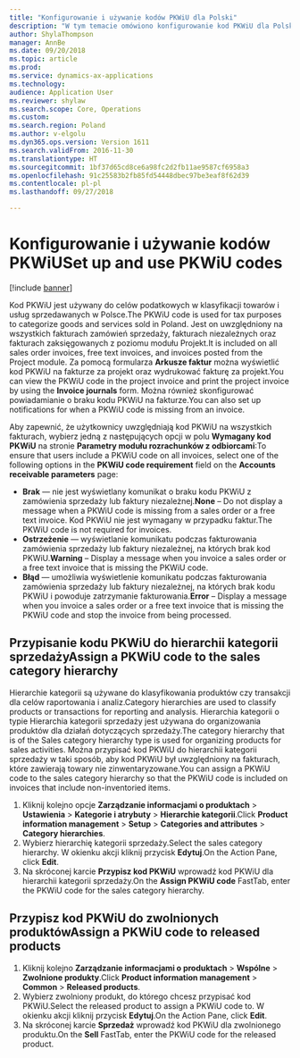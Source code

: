 ```yaml
---
title: "Konfigurowanie i używanie kodów PKWiU dla Polski"
description: "W tym temacie omówiono konfigurowanie kod PKWiU dla Polski."
author: ShylaThompson
manager: AnnBe
ms.date: 09/20/2018
ms.topic: article
ms.prod: 
ms.service: dynamics-ax-applications
ms.technology: 
audience: Application User
ms.reviewer: shylaw
ms.search.scope: Core, Operations
ms.custom: 
ms.search.region: Poland
ms.author: v-elgolu
ms.dyn365.ops.version: Version 1611
ms.search.validFrom: 2016-11-30
ms.translationtype: HT
ms.sourcegitcommit: 1bf37d65cd8ce6a98fc2d2fb11ae9587cf6958a3
ms.openlocfilehash: 91c25583b2fb85fd54448dbec97be3eaf8f62d39
ms.contentlocale: pl-pl
ms.lasthandoff: 09/27/2018

---
```


# <a name="set-up-and-use-pkwiu-codes"></a><span data-ttu-id="746f0-103">Konfigurowanie i używanie kodów PKWiU</span><span class="sxs-lookup"><span data-stu-id="746f0-103">Set up and use PKWiU codes</span></span>

[!include [banner](../includes/banner.md)]

<span data-ttu-id="746f0-104">Kod PKWiU jest używany do celów podatkowych w klasyfikacji towarów i usług sprzedawanych w Polsce.</span><span class="sxs-lookup"><span data-stu-id="746f0-104">The PKWiU code is used for tax purposes to categorize goods and services sold in Poland.</span></span> <span data-ttu-id="746f0-105">Jest on uwzględniony na wszystkich fakturach zamówień sprzedaży, fakturach niezależnych oraz fakturach zaksięgowanych z poziomu modułu Projekt.</span><span class="sxs-lookup"><span data-stu-id="746f0-105">It is included on all sales order invoices, free text invoices, and invoices posted from the Project module.</span></span> <span data-ttu-id="746f0-106">Za pomocą formularza **Arkusze faktur** można wyświetlić kod PKWiU na fakturze za projekt oraz wydrukować fakturę za projekt.</span><span class="sxs-lookup"><span data-stu-id="746f0-106">You can view the PKWiU code in the project invoice and print the project invoice by using the **Invoice journals** form.</span></span> <span data-ttu-id="746f0-107">Można również skonfigurować powiadamianie o braku kodu PKWiU na fakturze.</span><span class="sxs-lookup"><span data-stu-id="746f0-107">You can also set up notifications for when a PKWiU code is missing from an invoice.</span></span>

<span data-ttu-id="746f0-108">Aby zapewnić, że użytkownicy uwzględniają kod PKWiU na wszystkich fakturach, wybierz jedną z następujących opcji w polu **Wymagany kod PKWiU** na stronie **Parametry modułu rozrachunków z odbiorcami**:</span><span class="sxs-lookup"><span data-stu-id="746f0-108">To ensure that users include a PKWiU code on all invoices, select one of the following options in the **PKWiU code requirement** field on the **Accounts receivable parameters** page:</span></span> 
- <span data-ttu-id="746f0-109">**Brak** — nie jest wyświetlany komunikat o braku kodu PKWiU z zamówienia sprzedaży lub faktury niezależnej.</span><span class="sxs-lookup"><span data-stu-id="746f0-109">**None** – Do not display a message when a PKWiU code is missing from a sales order or a free text invoice.</span></span> <span data-ttu-id="746f0-110">Kod PKWiU nie jest wymagany w przypadku faktur.</span><span class="sxs-lookup"><span data-stu-id="746f0-110">The PKWiU code is not required for invoices.</span></span> 
- <span data-ttu-id="746f0-111">**Ostrzeżenie** — wyświetlanie komunikatu podczas fakturowania zamówienia sprzedaży lub faktury niezależnej, na których brak kod PKWiU.</span><span class="sxs-lookup"><span data-stu-id="746f0-111">**Warning** – Display a message when you invoice a sales order or a free text invoice that is missing the PKWiU code.</span></span> 
- <span data-ttu-id="746f0-112">**Błąd** — umożliwia wyświetlenie komunikatu podczas fakturowania zamówienia sprzedaży lub faktury niezależnej, na których brak kodu PKWiU i powoduje zatrzymanie fakturowania.</span><span class="sxs-lookup"><span data-stu-id="746f0-112">**Error** – Display a message when you invoice a sales order or a free text invoice that is missing the PKWiU code and stop the invoice from being processed.</span></span> 

## <a name="assign-a-pkwiu-code-to-the-sales-category-hierarchy"></a><span data-ttu-id="746f0-113">Przypisanie kodu PKWiU do hierarchii kategorii sprzedaży</span><span class="sxs-lookup"><span data-stu-id="746f0-113">Assign a PKWiU code to the sales category hierarchy</span></span>

<span data-ttu-id="746f0-114">Hierarchie kategorii są używane do klasyfikowania produktów czy transakcji dla celów raportowania i analiz.</span><span class="sxs-lookup"><span data-stu-id="746f0-114">Category hierarchies are used to classify products or transactions for reporting and analysis.</span></span> <span data-ttu-id="746f0-115">Hierarchia kategorii o typie Hierarchia kategorii sprzedaży jest używana do organizowania produktów dla działań dotyczących sprzedaży.</span><span class="sxs-lookup"><span data-stu-id="746f0-115">The category hierarchy that is of the Sales category hierarchy type is used for organizing products for sales activities.</span></span> <span data-ttu-id="746f0-116">Można przypisać kod PKWiU do hierarchii kategorii sprzedaży w taki sposób, aby kod PKWiU był uwzględniony na fakturach, które zawierają towary nie zinwentaryzowane.</span><span class="sxs-lookup"><span data-stu-id="746f0-116">You can assign a PKWiU code to the sales category hierarchy so that the PKWiU code is included on invoices that include non-inventoried items.</span></span> 

1. <span data-ttu-id="746f0-117">Kliknij kolejno opcje **Zarządzanie informacjami o produktach** > **Ustawienia** > **Kategorie i atrybuty** > **Hierarchie kategorii**.</span><span class="sxs-lookup"><span data-stu-id="746f0-117">Click **Product information management** > **Setup** > **Categories and attributes** > **Category hierarchies**.</span></span> 
2. <span data-ttu-id="746f0-118">Wybierz hierarchię kategorii sprzedaży.</span><span class="sxs-lookup"><span data-stu-id="746f0-118">Select the sales category hierarchy.</span></span> <span data-ttu-id="746f0-119">W okienku akcji kliknij przycisk **Edytuj**.</span><span class="sxs-lookup"><span data-stu-id="746f0-119">On the Action Pane, click **Edit**.</span></span> 
3. <span data-ttu-id="746f0-120">Na skróconej karcie **Przypisz kod PKWiU** wprowadź kod PKWiU dla hierarchii kategorii sprzedaży.</span><span class="sxs-lookup"><span data-stu-id="746f0-120">On the **Assign PKWiU code** FastTab, enter the PKWiU code for the sales category hierarchy.</span></span> 

## <a name="assign-a-pkwiu-code-to-released-products"></a><span data-ttu-id="746f0-121">Przypisz kod PKWiU do zwolnionych produktów</span><span class="sxs-lookup"><span data-stu-id="746f0-121">Assign a PKWiU code to released products</span></span>

1. <span data-ttu-id="746f0-122">Kliknij kolejno **Zarządzanie informacjami o produktach** > **Wspólne** > **Zwolnione produkty**.</span><span class="sxs-lookup"><span data-stu-id="746f0-122">Click **Product information management** > **Common** > **Released products**.</span></span> 
2. <span data-ttu-id="746f0-123">Wybierz zwolniony produkt, do którego chcesz przypisać kod PKWiU.</span><span class="sxs-lookup"><span data-stu-id="746f0-123">Select the released product to assign a PKWiU code to.</span></span> <span data-ttu-id="746f0-124">W okienku akcji kliknij przycisk **Edytuj**.</span><span class="sxs-lookup"><span data-stu-id="746f0-124">On the Action Pane, click **Edit**.</span></span> 
3. <span data-ttu-id="746f0-125">Na skróconej karcie **Sprzedaż** wprowadź kod PKWiU dla zwolnionego produktu.</span><span class="sxs-lookup"><span data-stu-id="746f0-125">On the **Sell** FastTab, enter the PKWiU code for the released product.</span></span> 

